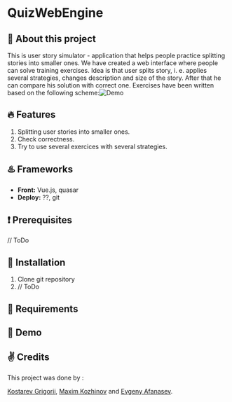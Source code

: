 # QuizWebEngine

## :wave: About this project
This is user story simulator - application that helps people practice splitting stories into smaller ones. We have created a web interface where people can solve training exercises. Idea is that user splits story, i. e. applies several strategies, changes description and size of the story. After that he can compare his solution with correct one. Exercises have been written based on the following scheme:![Demo](http://1qtspv2a8qad3nf2xr3pzat3-wpengine.netdna-ssl.com/wp-content/uploads/2020/10/HW-Story-Splitting-Flowchart-Thumbnail.png)

## :fire: Features
1. Splitting user stories into smaller ones.
2. Check correctness.
3. Try to use several exercices with several strategies.

## :hotsprings: Frameworks
- **Front:** Vue.js, quasar
- **Deploy:** ??, git

## :heavy_exclamation_mark: Prerequisites
// ToDo

## :wrench: Installation
1. Clone git repository
2. // ToDo

## :bookmark_tabs: Requirements
<!-- Check [Requirements](/documentation/Requirements.md) file to find:
- Glossary.
- Stakeholders Roles.
- User stories.
- Non-functional requirements. -->

## :movie_camera: Demo
<!-- ![Demo](/documentation/diagrams/Demo.gif) -->

## :v: Credits
This project was done by :

[Kostarev Grigorii](https://github.com/none-word), [Maxim Kozhinov](https://github.com/Maxkoz777) and [Evgeny Afanasev](https://github.com/AfanasevEvgeny).
